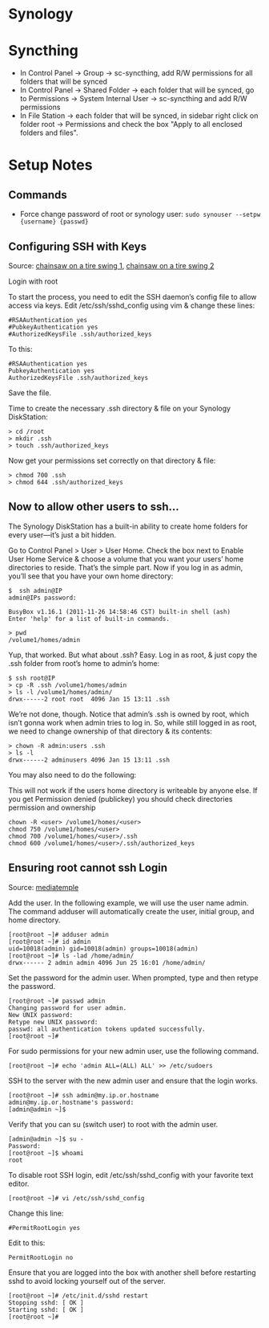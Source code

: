 # Synology

# Syncthing

- In Control Panel -> Group -> sc-syncthing, add R/W permissions for all folders that will be synced
- In Control Panel -> Shared Folder -> each folder that will be synced, go to Permissions -> System Internal User -> sc-syncthing and add R/W permissions
- In File Station -> each folder that will be synced, in sidebar right click on folder root -> Permissions and check the box "Apply to all enclosed folders and files".

# Setup Notes

## Commands

- Force change password of root or synology user: `sudo synouser --setpw {username} {passwd}`

## Configuring SSH with Keys

Source: [chainsaw on a tire swing 1](https://www.chainsawonatireswing.com/2012/01/15/ssh-into-your-synology-diskstation-with-ssh-keys/), [chainsaw on a tire swing 2](https://www.chainsawonatireswing.com/2012/01/16/log-in-to-a-synology-diskstation-using-ssh-keys-as-a-user-other-than-root/)

Login with root

To start the process, you need to edit the SSH daemon’s config file to allow access via keys. Edit /etc/ssh/sshd_config using vim & change these lines:

```
#RSAAuthentication yes
#PubkeyAuthentication yes
#AuthorizedKeysFile .ssh/authorized_keys
```

To this:

```
#RSAAuthentication yes
PubkeyAuthentication yes
AuthorizedKeysFile .ssh/authorized_keys
```

Save the file.

Time to create the necessary .ssh directory & file on your Synology DiskStation:

```
> cd /root
> mkdir .ssh
> touch .ssh/authorized_keys
```

Now get your permissions set correctly on that directory & file:

```
> chmod 700 .ssh
> chmod 644 .ssh/authorized_keys
```

## Now to allow other users to ssh...

The Synology DiskStation has a built-in ability to create home folders for every user—it’s just a bit hidden.

Go to Control Panel > User > User Home. Check the box next to Enable User Home Service & choose a volume that you want your users’ home directories to reside. That’s the simple part. Now if you log in as admin, you’ll see that you have your own home directory:

```
$  ssh admin@IP
admin@IPs password:

BusyBox v1.16.1 (2011-11-26 14:58:46 CST) built-in shell (ash)
Enter 'help' for a list of built-in commands.

> pwd
/volume1/homes/admin
```

Yup, that worked. But what about .ssh? Easy. Log in as root, & just copy the .ssh folder from root’s home to admin’s home:

```
$ ssh root@IP
> cp -R .ssh /volume1/homes/admin
> ls -l /volume1/homes/admin/
drwx------2 root root  4096 Jan 15 13:11 .ssh
```

We’re not done, though. Notice that admin’s .ssh is owned by root, which isn’t gonna work when admin tries to log in. So, while still logged in as root, we need to change ownership of that directory & its contents:

```
> chown -R admin:users .ssh
> ls -l
drwx------2 adminusers 4096 Jan 15 13:11 .ssh
```

You may also need to do the following:

This will not work if the users home directory is writeable by anyone else.
If you get Permission denied (publickey) you should check directories permission and ownership

```
chown -R <user> /volume1/homes/<user>
chmod 750 /volume1/homes/<user>
chmod 700 /volume1/homes/<user>/.ssh
chmod 600 /volume1/homes/<user>/.ssh/authorized_keys
```

## Ensuring root cannot ssh Login

Source: [mediatemple](https://mediatemple.net/community/products/dv/204643810/how-do-i-disable-ssh-login-for-the-root-user)

Add the user. In the following example, we will use the user name admin. The command adduser will automatically create the user, initial group, and home directory.

```
[root@root ~]# adduser admin
[root@root ~]# id admin
uid=10018(admin) gid=10018(admin) groups=10018(admin)
[root@root ~]# ls -lad /home/admin/
drwx------ 2 admin admin 4096 Jun 25 16:01 /home/admin/
```

Set the password for the admin user. When prompted, type and then retype the password.

```
[root@root ~]# passwd admin
Changing password for user admin.
New UNIX password:
Retype new UNIX password:
passwd: all authentication tokens updated successfully.
[root@root ~]#
```

For sudo permissions for your new admin user, use the following command.

```
[root@root ~]# echo 'admin ALL=(ALL) ALL' >> /etc/sudoers
```

SSH to the server with the new admin user and ensure that the login works.

```
[root@root ~]# ssh admin@my.ip.or.hostname
admin@my.ip.or.hostname's password:
[admin@admin ~]$
```

Verify that you can su (switch user) to root with the admin user.

```
[admin@admin ~]$ su -
Password:
[root@root ~]$ whoami
root
```

To disable root SSH login, edit /etc/ssh/sshd_config with your favorite text editor.

```
[root@root ~]# vi /etc/ssh/sshd_config
```

Change this line:

```
#PermitRootLogin yes
```

Edit to this:

```
PermitRootLogin no
```

Ensure that you are logged into the box with another shell before restarting sshd to avoid locking yourself out of the server.

```
[root@root ~]# /etc/init.d/sshd restart
Stopping sshd: [ OK ]
Starting sshd: [ OK ]
[root@root ~]#
```
